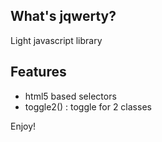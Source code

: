 ## What's jqwerty?

Light javascript library

## Features

- html5 based selectors
- toggle2() : toggle for 2 classes

Enjoy!